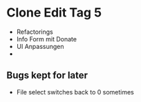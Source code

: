 # Clone Edit Tag 5

- Refactorings
- Info Form mit Donate
- UI Anpassungen
- 

## Bugs kept for later
- File select switches back to 0 sometimes